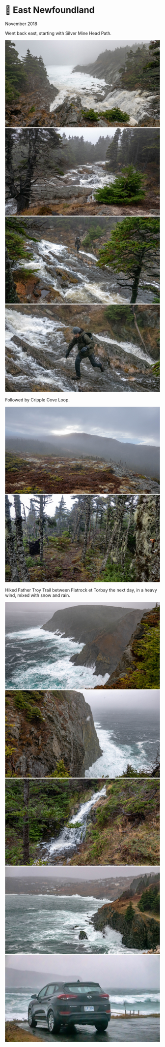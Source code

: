 # 🌊 East Newfoundland
November 2018

Went back east, starting with Silver Mine Head Path.

[![P2600343](/photos/hd/P2600343.jpg)](/photos/P2600343.md)
[![P2600346](/photos/hd/P2600346.jpg)](/photos/P2600346.md)
[![P2600351](/photos/hd/P2600351.jpg)](/photos/P2600351.md)
[![P2600353](/photos/hd/P2600353.jpg)](/photos/P2600353.md)

Followed by Cripple Cove Loop.

[![P2600355](/photos/hd/P2600355.jpg)](/photos/P2600355.md)
[![P2600364](/photos/hd/P2600364.jpg)](/photos/P2600364.md)

Hiked Father Troy Trail between Flatrock et Torbay the next day, in a
heavy wind, mixed with snow and rain.

[![P2600365](/photos/hd/P2600365.jpg)](/photos/P2600365.md)
[![P2600369](/photos/hd/P2600369.jpg)](/photos/P2600369.md)
[![P2600387](/photos/hd/P2600387.jpg)](/photos/P2600387.md)
[![P2600394](/photos/hd/P2600394.jpg)](/photos/P2600394.md)
[![P2600402](/photos/hd/P2600402.jpg)](/photos/P2600402.md)
